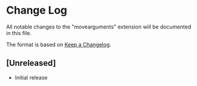 # Change Log
All notable changes to the "movearguments" extension will be documented in this file.

The format is based on [Keep a Changelog](https://keepachangelog.com/en/1.0.0/).

## [Unreleased]
- Initial release